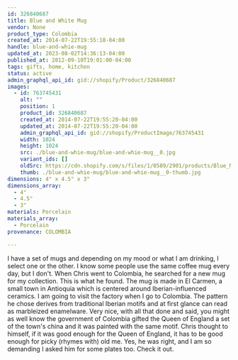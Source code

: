 ```yaml
---
id: 326840687
title: Blue and White Mug
vendor: None
product_type: Colombia
created_at: 2014-07-22T19:55:18-04:00
handle: blue-and-whie-mug
updated_at: 2023-08-02T14:36:13-04:00
published_at: 2012-09-10T19:01:00-04:00
tags: gifts, home, kitchen
status: active
admin_graphql_api_id: gid://shopify/Product/326840687
images:
  - id: 763745431
    alt: ""
    position: 1
    product_id: 326840687
    created_at: 2014-07-22T19:55:20-04:00
    updated_at: 2014-07-22T19:55:20-04:00
    admin_graphql_api_id: gid://shopify/ProductImage/763745431
    width: 1024
    height: 1024
    src: ./blue-and-whie-mug/blue-and-whie-mug__0.jpg
    variant_ids: []
    oldSrc: https://cdn.shopify.com/s/files/1/0589/2901/products/Blue_Mug_2.jpeg?v=1406073320
    thumb: ./blue-and-whie-mug/blue-and-whie-mug__0-thumb.jpg
dimensions: 4" x 4.5" x 3"
dimensions_array:
  - 4"
  - 4.5"
  - 3"
materials: Porcelain
materials_array:
  - Porcelain
provenance: COLOMBIA

---
```


I have a set of mugs and depending on my mood or what I am drinking, I select one or the other. I know some people use the same coffee mug every day, but I don't. When Chris went to Colombia, he searched for a new mug for my collection. This is what he found. The mug is made in El Carmen, a small town in Antioquia which is centered around Iberian-influenced ceramics. I am going to visit the factory when I go to Colombia. The pattern he chose derives from traditional Iberian motifs and at first glance can read as marbleized enamelware. Very nice, with all that done and said, you might as well know the government of Colombia gifted the Queen of England a set of the town's china and it was painted with the same motif. Chris thought to himself, if it was good enough for the Queen of England, it has to be good enough for picky (rhymes with) old me. Yes, he was right, and I am so demanding I asked him for some plates too. Check it out.
